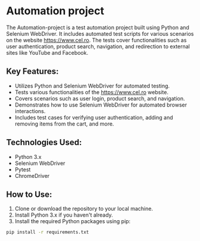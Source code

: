 # Automation project

The Automation-project is a test automation project built using Python and Selenium WebDriver. It includes automated test scripts for various scenarios on the website https://www.cel.ro. The tests cover functionalities such as user authentication, product search, navigation, and redirection to external sites like YouTube and Facebook.

## Key Features:

- Utilizes Python and Selenium WebDriver for automated testing.
- Tests various functionalities of the https://www.cel.ro website.
- Covers scenarios such as user login, product search, and navigation.
- Demonstrates how to use Selenium WebDriver for automated browser interactions.
- Includes test cases for verifying user authentication, adding and removing items from the cart, and more.

## Technologies Used:

- Python 3.x
- Selenium WebDriver
- Pytest
- ChromeDriver

## How to Use:

1. Clone or download the repository to your local machine.
2. Install Python 3.x if you haven't already.
3. Install the required Python packages using pip:

```bash
pip install -r requirements.txt
